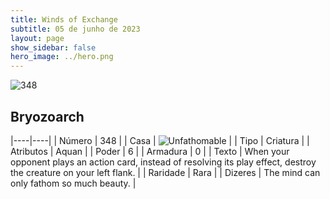 ```yaml
---
title: Winds of Exchange
subtitle: 05 de junho de 2023
layout: page
show_sidebar: false
hero_image: ../hero.png
---
```


![348](https://mastervault-storage-prod.s3.amazonaws.com/media/card_front/en/600_348_00e5a4133d04_en.png)


## Bryozoarch

|----|----|
| Número | 348 |
| Casa | ![Unfathomable](https://archonarcana.com/images/thumb/1/10/Unfathomable.png/22px-Unfathomable.png "Abissais") |
| Tipo | Criatura |
| Atributos | Aquan |
| Poder | 6 |
| Armadura | 0 |
| Texto | When your opponent plays an action card, instead of resolving its play effect, destroy the creature on your left flank.  |
| Raridade | Rara |
| Dizeres | The mind can only fathom so much beauty. |
